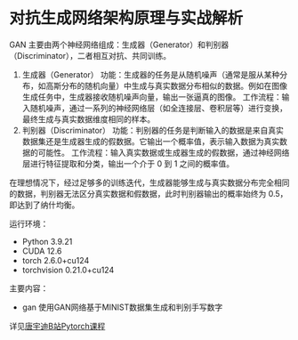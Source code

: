 # 对抗生成网络架构原理与实战解析
GAN 主要由两个神经网络组成：生成器（Generator）和判别器（Discriminator），二者相互对抗、共同训练。

1. 生成器（Generator）
功能：生成器的任务是从随机噪声（通常是服从某种分布，如高斯分布的随机向量）中生成与真实数据分布相似的数据。例如在图像生成任务中，生成器接收随机噪声向量，输出一张逼真的图像。
工作流程：输入随机噪声，通过一系列的神经网络层（如全连接层、卷积层等）进行变换，最终生成与真实数据维度相同的样本。
2. 判别器（Discriminator）
功能：判别器的任务是判断输入的数据是来自真实数据集还是生成器生成的假数据。它输出一个概率值，表示输入数据为真实数据的可能性。
工作流程：输入真实数据或生成器生成的假数据，通过神经网络层进行特征提取和分类，输出一个介于 0 到 1 之间的概率值。

在理想情况下，经过足够多的训练迭代，生成器能够生成与真实数据分布完全相同的数据，判别器无法区分真实数据和假数据，此时判别器输出的概率始终为 0.5，即达到了纳什均衡。

运行环境：
- Python 3.9.21
- CUDA 12.6
- torch 2.6.0+cu124
- torchvision 0.21.0+cu124

主要内容：
- gan 使用GAN网络基于MINIST数据集生成和判别手写数字

详见[唐宇迪B站Pytorch课程](https://www.bilibili.com/video/BV1rg411d7KT?spm_id_from=333.788.videopod.episodes&vd_source=aaa85a47471179fcdb4e51e332c391e1&p=59)